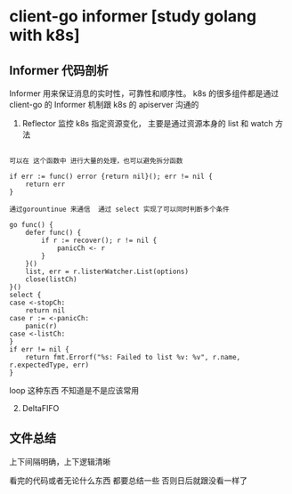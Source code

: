 # client-go informer  [study golang with k8s]

## Informer 代码剖析

Informer 用来保证消息的实时性，可靠性和顺序性。 k8s 的很多组件都是通过 client-go 的 Informer 机制跟 k8s 的 apiserver 沟通的

1. Reflector
监控 k8s 指定资源变化， 主要是通过资源本身的 list 和 watch 方法

```cassandraql

可以在 这个函数中 进行大量的处理，也可以避免拆分函数

if err := func() error {return nil}(); err != nil {
    return err
}

通过gorountinue 来通信  通过 select 实现了可以同时判断多个条件

go func() {
    defer func() {
        if r := recover(); r != nil {
            panicCh <- r
        }
    }()
    list, err = r.listerWatcher.List(options)
    close(listCh)
}()
select {
case <-stopCh:
    return nil
case r := <-panicCh:
    panic(r)
case <-listCh:
}
if err != nil {
    return fmt.Errorf("%s: Failed to list %v: %v", r.name, r.expectedType, err)
}
```

loop 这种东西  不知道是不是应该常用




2. DeltaFIFO



## 文件总结
上下间隔明确，上下逻辑清晰

看完的代码或者无论什么东西 都要总结一些 否则日后就跟没看一样了